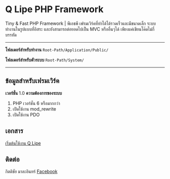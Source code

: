 # Q Lipe PHP Framework
Tiny &amp; Fast PHP Framework | พีเอชพี เฟรมเวิร์คที่ทำได้ได้รวดเร็วและมีขนาดเล็ก
ระบบทำงานในรูปแบบที่อิสระ และยังสามารถต่อยอดไปเป็น MVC หรืออื่นๆได้ เพียงแค่เขียนโค๊ดไม่กี่บรรทัด

---

**โฟลเดอร์สำหรับทำงาน** `` Root-Path/Application/Public/ ``

**โฟลเดอร์สำหรับตัวระบบ** `` Root-Path/System/ ``

---

## ข้อมูลสำหรับเฟรมเวิร์ค
**เวอร์ชั่น** 1.0
**ความต้องการของระบบ**
1. PHP เวอร์ชั่น 6 หรือมากกว่า
2. เปิดใช้งาน mod_rewrite
3. เปิดใช้งาน PDO

## เอกสาร
[เริ่มต้นใช้งาน Q Lipe](https://kittichai-malain.gitbook.io/q-lipe/)

## ติดต่อ
กิตติชัย มาละอินทร์ [Facebook](https://www.facebook.com/frammhe)
